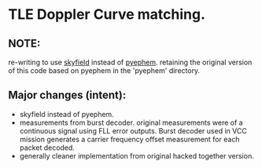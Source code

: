 # TLE Doppler Curve matching.

## NOTE:
re-writing to use [skyfield](https://rhodesmill.org/skyfield/) instead of [pyephem](https://rhodesmill.org/pyephem/).  retaining the original version of this code based on pyephem in the 'pyephem' directory.

## Major changes (intent):
* skyfield instead of pyephem.
* measurements from burst decoder.  original measurements were of a continuous signal using FLL error outputs.  Burst decoder used in VCC mission generates a carrier frequency offset measurement for each packet decoded.
* generally cleaner implementation from original hacked together version.
